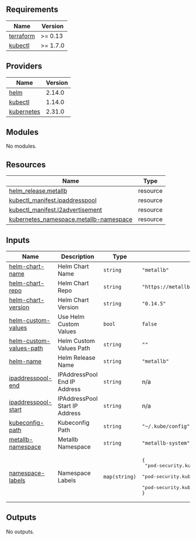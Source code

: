 <!-- BEGIN_TF_DOCS -->
## Requirements

| Name | Version |
|------|---------|
| <a name="requirement_terraform"></a> [terraform](#requirement\_terraform) | >= 0.13 |
| <a name="requirement_kubectl"></a> [kubectl](#requirement\_kubectl) | >= 1.7.0 |

## Providers

| Name | Version |
|------|---------|
| <a name="provider_helm"></a> [helm](#provider\_helm) | 2.14.0 |
| <a name="provider_kubectl"></a> [kubectl](#provider\_kubectl) | 1.14.0 |
| <a name="provider_kubernetes"></a> [kubernetes](#provider\_kubernetes) | 2.31.0 |

## Modules

No modules.

## Resources

| Name | Type |
|------|------|
| [helm_release.metallb](https://registry.terraform.io/providers/hashicorp/helm/latest/docs/resources/release) | resource |
| [kubectl_manifest.ipaddresspool](https://registry.terraform.io/providers/gavinbunney/kubectl/latest/docs/resources/manifest) | resource |
| [kubectl_manifest.l2advertisement](https://registry.terraform.io/providers/gavinbunney/kubectl/latest/docs/resources/manifest) | resource |
| [kubernetes_namespace.metallb-namespace](https://registry.terraform.io/providers/hashicorp/kubernetes/latest/docs/resources/namespace) | resource |

## Inputs

| Name | Description | Type | Default | Required |
|------|-------------|------|---------|:--------:|
| <a name="input_helm-chart-name"></a> [helm-chart-name](#input\_helm-chart-name) | Helm Chart Name | `string` | `"metallb"` | no |
| <a name="input_helm-chart-repo"></a> [helm-chart-repo](#input\_helm-chart-repo) | Helm Chart Repo | `string` | `"https://metallb.github.io/metallb"` | no |
| <a name="input_helm-chart-version"></a> [helm-chart-version](#input\_helm-chart-version) | Helm Chart Version | `string` | `"0.14.5"` | no |
| <a name="input_helm-custom-values"></a> [helm-custom-values](#input\_helm-custom-values) | Use Helm Custom Values | `bool` | `false` | no |
| <a name="input_helm-custom-values-path"></a> [helm-custom-values-path](#input\_helm-custom-values-path) | Helm Custom Values Path | `string` | `""` | no |
| <a name="input_helm-name"></a> [helm-name](#input\_helm-name) | Helm Release Name | `string` | `"metallb"` | no |
| <a name="input_ipaddresspool-end"></a> [ipaddresspool-end](#input\_ipaddresspool-end) | IPAddressPool End IP Address | `string` | n/a | yes |
| <a name="input_ipaddresspool-start"></a> [ipaddresspool-start](#input\_ipaddresspool-start) | IPAddressPool Start IP Address | `string` | n/a | yes |
| <a name="input_kubeconfig-path"></a> [kubeconfig-path](#input\_kubeconfig-path) | Kubeconfig Path | `string` | `"~/.kube/config"` | no |
| <a name="input_metallb-namespace"></a> [metallb-namespace](#input\_metallb-namespace) | Metallb Namespace | `string` | `"metallb-system"` | no |
| <a name="input_namespace-labels"></a> [namespace-labels](#input\_namespace-labels) | Namespace Labels | `map(string)` | <pre>{<br>  "pod-security.kubernetes.io/audit": "privileged",<br>  "pod-security.kubernetes.io/enforce": "privileged",<br>  "pod-security.kubernetes.io/warn": "privileged"<br>}</pre> | no |

## Outputs

No outputs.
<!-- END_TF_DOCS -->
